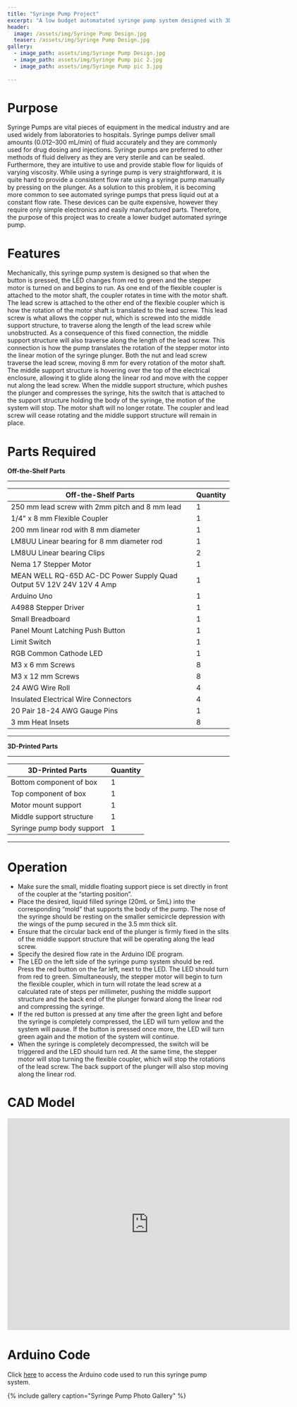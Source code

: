 ```yaml
---
title: "Syringe Pump Project"
excerpt: "A low budget automatated syringe pump system designed with 3D printed parts."
header:
  image: /assets/img/Syringe Pump Design.jpg
  teaser: /assets/img/Syringe Pump Design.jpg
gallery:
  - image_path: assets/img/Syringe Pump Design.jpg
  - image_path: assets/img/Syringe Pump pic 2.jpg 
  - image_path: assets/img/Syringe Pump pic 3.jpg
   
---
```



# Purpose

Syringe Pumps are vital pieces of equipment in the medical industry and are used widely
from laboratories to hospitals. Syringe pumps deliver small amounts (0.012–300 mL/min) of fluid
accurately and they are commonly used for drug dosing and injections. Syringe pumps are preferred
to other methods of fluid delivery as they are very sterile and can be sealed. Furthermore, they are
intuitive to use and provide stable flow for liquids of varying viscosity. While using a syringe pump
is very straightforward, it is quite hard to provide a consistent flow rate using a syringe pump
manually by pressing on the plunger. As a solution to this problem, it is becoming more common to
see automated syringe pumps that press liquid out at a constant flow rate. These devices can be
quite expensive, however they require only simple electronics and easily manufactured parts.
Therefore, the purpose of this project was to create a lower
budget automated syringe pump.

# Features

Mechanically, this syringe pump system is designed so that when the button is pressed, the LED
changes from red to green and the stepper motor is turned on and begins to run. As one end of the
flexible coupler is attached to the motor shaft, the coupler rotates in time with the motor shaft. The
lead screw is attached to the other end of the flexible coupler which is how the rotation of the motor
shaft is translated to the lead screw. This lead screw is what allows the copper nut, which is screwed
into the middle support structure, to traverse along the length of the lead screw while unobstructed.
As a consequence of this fixed connection, the middle support structure will also traverse along the
length of the lead screw. This connection is how the pump translates the rotation of the stepper
motor into the linear motion of the syringe plunger. Both the nut and lead screw traverse the lead
screw, moving 8 mm for every rotation of the motor shaft. The middle support structure is hovering
over the top of the electrical enclosure, allowing it to glide along the linear rod and move with the
copper nut along the lead screw. When the middle support structure, which pushes the plunger and
compresses the syringe, hits the switch that is attached to the support structure holding the body of
the syringe, the motion of the system will stop. The motor shaft will no longer rotate. The coupler
and lead screw will cease rotating and the middle support structure will remain in place.

# Parts Required 
  **Off-the-Shelf Parts**
  
---

| Off-the-Shelf Parts  | Quantity |
| ------------- | ------------- |
| 250 mm lead screw with 2mm pitch and 8 mm lead  | 1  |
| 1/4" x 8 mm Flexible Coupler  | 1  |
| 200 mm linear rod with 8 mm diameter  | 1  |
| LM8UU Linear bearing for 8 mm diameter rod  | 1 |
| LM8UU Linear bearing Clips | 2  |
| Nema 17 Stepper Motor  | 1  |
| MEAN WELL RQ-65D AC-DC Power Supply Quad Output 5V 12V 24V 12V 4 Amp  | 1  |
| Arduino Uno  | 1  |
| A4988 Stepper Driver  | 1  |
| Small Breadboard  | 1  |
| Panel Mount Latching Push Button  | 1  |
| Limit Switch  | 1  |
| RGB Common Cathode LED  | 1  |
| M3 x 6 mm Screws  | 8  |
| M3 x 12 mm Screws  | 8  |
| 24 AWG Wire Roll  |  4  |
| Insulated Electrical Wire Connectors  | 4  |
| 20 Pair 18-24 AWG Gauge Pins  | 1  |
| 3 mm Heat Insets  | 8  |

---

  **3D-Printed Parts**
  
---
  
| 3D-Printed Parts  | Quantity |
| ------------- | ------------- |
| Bottom component of box   | 1  |
| Top component of box  | 1  |  
| Motor mount support  | 1  |
| Middle support structure  | 1  | 
| Syringe pump body support   | 1  |

---

# Operation

* Make sure the small, middle floating support piece is set directly in front of the coupler at the “starting position”.
* Place the desired, liquid filled syringe (20mL or 5mL) into the corresponding “mold” that supports the body of the pump. The nose of the
syringe should be resting on the smaller semicircle depression with the wings of the pump secured
in the 3.5 mm thick slit. 
* Ensure that the circular back end of the plunger is firmly fixed in the slits of the middle support structure that will be operating along the lead screw.
* Specify the desired flow rate in the Arduino IDE program.
* The LED on the left side of the syringe pump system should be red. Press the red button on the far left, next to the LED. The LED should turn from red to green. Simultaneously, the stepper motor will begin to turn the flexible coupler, which in turn will rotate the lead screw at a calculated rate of steps per millimeter, pushing the middle support structure and the back end of the plunger forward along the linear rod and compressing the syringe. 
* If the red button is pressed at any time after the green light and before the syringe is completely compressed, the LED will turn yellow and the system will pause. If the button is pressed once more, the LED will turn green again and the motion of the system will continue. 
* When the syringe is completely decompressed, the switch will be triggered and the LED should turn red. At the same time, the
stepper motor will stop turning the flexible coupler, which will stop the rotations of the lead screw.
The back support of the plunger will also stop moving along the linear rod.

# CAD Model

<iframe src="https://vanderbilt643.autodesk360.com/shares/public/SH35dfcQT936092f0e4321ab69ef979d9715?mode=embed" width="640" height="480" allowfullscreen="true" webkitallowfullscreen="true" mozallowfullscreen="true"  frameborder="0"></iframe>


# Arduino Code 

Click [here](https://create.arduino.cc/editor/mmcdonald7000/3189c821-d817-4559-a097-ff17348fe9fe/preview) to access the Arduino code used to run this syringe pump system.

{% include gallery caption="Syringe Pump Photo Gallery" %}
